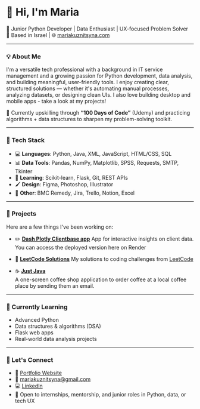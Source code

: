 # 👋 Hi, I'm Maria

🎯 Junior Python Developer | Data Enthusiast | UX-focused Problem Solver  
📍 Based in Israel | 🌐 [mariakuznitsyna.com](https://www.mariakuznitsyna.com)

---

### 💡 About Me

I'm a versatile tech professional with a background in IT service management and a growing passion for Python development, data analysis, and building meaningful, user-friendly tools. I enjoy creating clear, structured solutions — whether it's automating manual processes, analyzing datasets, or designing clean UIs. I also love building desktop and mobile apps - take a look at my projects! 

🔧 Currently upskilling through **“100 Days of Code”** (Udemy) and practicing algorithms + data structures to sharpen my problem-solving toolkit.

---

### 🧰 Tech Stack

- 💻 **Languages**: Python, Java, XML, JavaScript, HTML/CSS, SQL  
- 📊 **Data Tools**: Pandas, NumPy, Matplotlib, SPSS, Requests, SMTP, Tkinter
- 🧠 **Learning**: Scikit-learn, Flask, Git, REST APIs  
- 🖌️ **Design**: Figma, Photoshop, Illustrator  
- 🧩 **Other**: BMC Remedy, Jira, Trello, Notion, Excel

---

### 🚀 Projects

Here are a few things I've been working on:

- ✏️ **[Dash Plotly Clientbase app](https://github.com/mariakuznitsyna/dash-app-clientdata-v2/tree/main)**
  App for interactive insights on client data. You can access the deployed version here on Render [](https://dash-app-clientdata-v2.onrender.com/)

- 🧠 **[LeetCode Solutions](https://github.com/mariakuznitsyna/leetcode-solutions)**
  My solutions to coding challenges from [LeetCode](https://leetcode.com)
  
- ☕ **[Just Java](https://github.com/mariakuznitsyna/JustJava)**  
  A one-screen coffee shop application to order coffee at a local coffee place by sending them an email. 

---

### 🌱 Currently Learning

- Advanced Python
- Data structures & algorithms (DSA)
- Flask web apps
- Real-world data analysis projects

---

### 💬 Let's Connect

- 💼 [Portfolio Website](https://www.mariakuznitsyna.com)  
- 📧 mariakuznitsyna@gmail.com  
- 💻 [LinkedIn](https://www.linkedin.com/in/mariakuznitsyna/)  
- 🧠 Open to internships, mentorship, and junior roles in Python, data, or tech UX
